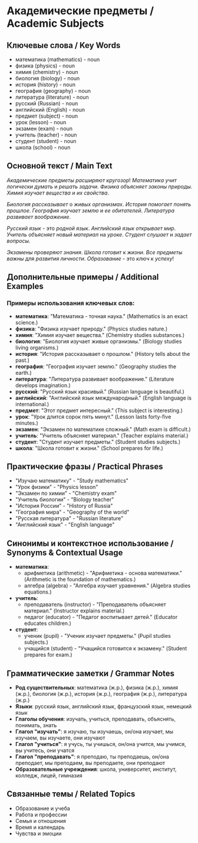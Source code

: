 # Академические предметы / Academic Subjects

## Ключевые слова / Key Words
- математика (mathematics) - noun
- физика (physics) - noun
- химия (chemistry) - noun
- биология (biology) - noun
- история (history) - noun
- география (geography) - noun
- литература (literature) - noun
- русский (Russian) - noun
- английский (English) - noun
- предмет (subject) - noun
- урок (lesson) - noun
- экзамен (exam) - noun
- учитель (teacher) - noun
- студент (student) - noun
- школа (school) - noun

## Основной текст / Main Text

*Академические* *предметы* *расширяют* *кругозор*! *Математика* *учит* *логически* *думать* и *решать* *задачи*. *Физика* *объясняет* *законы* *природы*. *Химия* *изучает* *вещества* и *их* *свойства*.

*Биология* *рассказывает* о *живых* *организмах*. *История* *помогает* *понять* *прошлое*. *География* *изучает* *землю* и *ее* *обитателей*. *Литература* *развивает* *воображение*.

*Русский* *язык* - это *родной* *язык*. *Английский* *язык* *открывает* *мир*. *Учитель* *объясняет* *новый* *материал* на *уроке*. *Студент* *слушает* и *задает* *вопросы*.

*Экзамены* *проверяют* *знания*. *Школа* *готовит* к *жизни*. *Все* *предметы* *важны* для *развития* *личности*. *Образование* - это *ключ* к *успеху*!

## Дополнительные примеры / Additional Examples

### Примеры использования ключевых слов:
- **математика**: "Математика - точная наука." (Mathematics is an exact science.)
- **физика**: "Физика изучает природу." (Physics studies nature.)
- **химия**: "Химия изучает вещества." (Chemistry studies substances.)
- **биология**: "Биология изучает живые организмы." (Biology studies living organisms.)
- **история**: "История рассказывает о прошлом." (History tells about the past.)
- **география**: "География изучает землю." (Geography studies the earth.)
- **литература**: "Литература развивает воображение." (Literature develops imagination.)
- **русский**: "Русский язык красивый." (Russian language is beautiful.)
- **английский**: "Английский язык международный." (English language is international.)
- **предмет**: "Этот предмет интересный." (This subject is interesting.)
- **урок**: "Урок длится сорок пять минут." (Lesson lasts forty-five minutes.)
- **экзамен**: "Экзамен по математике сложный." (Math exam is difficult.)
- **учитель**: "Учитель объясняет материал." (Teacher explains material.)
- **студент**: "Студент изучает предметы." (Student studies subjects.)
- **школа**: "Школа готовит к жизни." (School prepares for life.)

## Практические фразы / Practical Phrases

- "Изучаю математику" - "Study mathematics"
- "Урок физики" - "Physics lesson"
- "Экзамен по химии" - "Chemistry exam"
- "Учитель биологии" - "Biology teacher"
- "История России" - "History of Russia"
- "География мира" - "Geography of the world"
- "Русская литература" - "Russian literature"
- "Английский язык" - "English language"

## Синонимы и контекстное использование / Synonyms & Contextual Usage

- **математика**: 
  - арифметика (arithmetic) - "Арифметика - основа математики." (Arithmetic is the foundation of mathematics.)
  - алгебра (algebra) - "Алгебра изучает уравнения." (Algebra studies equations.)
- **учитель**: 
  - преподаватель (instructor) - "Преподаватель объясняет материал." (Instructor explains material.)
  - педагог (educator) - "Педагог воспитывает детей." (Educator educates children.)
- **студент**: 
  - ученик (pupil) - "Ученик изучает предметы." (Pupil studies subjects.)
  - учащийся (student) - "Учащийся готовится к экзамену." (Student prepares for exam.)

## Грамматические заметки / Grammar Notes

- **Род существительных**: математика (ж.р.), физика (ж.р.), химия (ж.р.), биология (ж.р.), история (ж.р.), география (ж.р.), литература (ж.р.)
- **Языки**: русский язык, английский язык, французский язык, немецкий язык
- **Глаголы обучения**: изучать, учиться, преподавать, объяснять, понимать, знать
- **Глагол "изучать"**: я изучаю, ты изучаешь, он/она изучает, мы изучаем, вы изучаете, они изучают
- **Глагол "учиться"**: я учусь, ты учишься, он/она учится, мы учимся, вы учитесь, они учатся
- **Глагол "преподавать"**: я преподаю, ты преподаешь, он/она преподает, мы преподаем, вы преподаете, они преподают
- **Образовательные учреждения**: школа, университет, институт, колледж, лицей, гимназия

## Связанные темы / Related Topics

- Образование и учеба
- Работа и профессии
- Семья и отношения
- Время и календарь
- Чувства и эмоции
